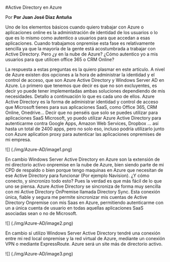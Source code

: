 <properties
	pageTitle="Active Directory en Azure"
	description="Active Directory en Azure"
	services="cloud"
	documentationCenter=""
	authors="andygonusa"
	manager=""
	editor="andygonusa"/>

<tags
	ms.service="cloud"
	ms.workload="identity"
	ms.tgt_pltfrm="na"
	ms.devlang="na"
	ms.topic="how-to-article"
	ms.date="05/16/2016"
	ms.author="andygonusa"/>
    
    
#Active Directory en Azure

Por **Por Juan José Diaz Antuña**

Uno de los elementos  básicos cuando  quiero trabajar con Azure o aplicaciones online es la administración de identidad de los usuarios o lo que es lo mismo como autentico a usuarios para que accedan a esas aplicaciones. Cuando trabajamos onpremise esta fase es relativamente sencilla ya que la mayoría de la gente está acostumbrada a trabajar con Active Directory. Pero ¿y en la nube de Azure? ¿Cómo autentico yo a mis usuarios para que utilicen office 365 o CRM Online?

La respuesta a  estas preguntas es la quiero plasmar en este artículo. A nivel de Azure existen dos opciones a la hora de administrar la identidad y el control de acceso, que son Azure Active Directory y Windows Server AD en Azure. 
Lo primero que tenemos que decir es que no son excluyentes, es decir yo puede tener implementadas ambas soluciones dependiendo de mis necesidades. Detallo a continuación lo que es cada uno de ellos.
Azure Active Directory es la forma de administrar identidad y control de acceso que Microsoft tienes para sus aplicaciones SaaS, como Office 365, CRM Online, Onedrive… Decir que no penséis que solo se puedes utilizar para aplicaciones SaaS Microsoft, yo puedo utilizar Azure Active Directory para autenticarme contra Google Apps, Amazon Web Services, Dropbox … así hasta un total de 2400 apps, pero no solo eso, incluso podría utilizarlo junto con Azure aplication proxy para autenticar las aplicaciones onpremises de mi empresa.


![] (./img/Azure-AD/image1.png)

En cambio Windows Server Active Directory en Azure son la extensión de mi directorio activo onpremise en la nube de Azure, bien siendo parte de mi CPD de respaldo o bien porque tengo maquinas en Azure que necesitan de ese Active Directory para funcionar (Por ejemplo Navision).
¿Y cómo conecto, y sincronizo todo esto? Pues la verdad es que más fácil de lo que uno se piensa. Azure Active Directory se sincroniza de forma muy sencilla con mi Active Directory OnPremise llamada Directory Sync. Esta conexión única, fiable y segura me permite sincronizar mis cuentas de Active Directory Onpremise con mis Saas en Azure, permitiendo autenticarme con un a única cuenta de usuario en todas aquellas aplicaciones SaaS asociadas sean o no de Microsoft. 

![] (./img/Azure-AD/image2.png)

En cambio sí utilizo Windows Server Active Directory tendré una conexión entre mi red local onpremise y la red virtual de Azure, mediante un conexión VPN o mediante ExpressRoute. Azure será un site más de directorio activo. 

![] (./img/Azure-AD/image3.png)

